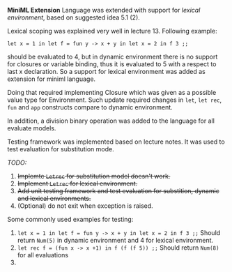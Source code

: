 **MiniML Extension**
Language was extended with support for _lexical environment_,
based on suggested idea 5.1 (2).

Lexical scoping was explained very well in lecture 13. Following example:

`let x = 1 in
let f = fun y -> x + y in
let x = 2 in
f 3 ;;`

should be evaluated to 4, but in dynamic environment there is no support
for closures or variable binding, thus it is evaluated to 5 with a respect to
last x declaration. So a support for lexical environment was added as
extension for miniml language.

Doing that required implementing Closure which was given as a possible value
type for Environment. Such update required changes in `let`, `let rec`,
`fun` and `app` constructs compare to dynamic environment.

In addition, a division binary operation was added to the language for all
evaluate models.

Testing framework was implemented based on lecture notes. It was used to
test evaluation for substitution mode.

*TODO:*
<br>
1. ~~Implemte `Letrec` for substitution model doesn't work.~~
2. ~~Implement `Letrec` for lexical environment.~~
3. ~~Add unit testing framework and test evaluation for substition,
dynamic and lexical environments.~~
4. (Optional) do not exit when exception is raised.

Some commonly used examples for testing:
1. `let x = 1 in
let f = fun y -> x + y in
let x = 2 in
f 3 ;;`
Should return `Num(5)` in dynamic environment and 4 for lexical environment.
2. `let rec f = (fun x -> x +1) in f (f (f 5)) ;;` Should return `Num(8)` for
all evaluations
3.